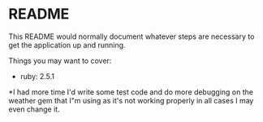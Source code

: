 # README

This README would normally document whatever steps are necessary to get the
application up and running.

Things you may want to cover:

* ruby: 2.5.1

*I had more time I'd write some test code and do more debugging on the weather gem that I"m using as it's not working properly in all cases I may even change it.
